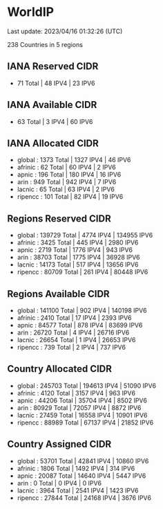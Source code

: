 # WorldIP

Last update: 2023/04/16 01:32:26 (UTC)

238 Countries in 5 regions

## IANA Reserved CIDR

- 71 Total | 48 IPV4 | 23 IPV6

## IANA Available CIDR

- 63 Total | 3 IPV4 | 60 IPV6

## IANA Allocated CIDR

- global : 1373 Total | 1327 IPV4 | 46 IPV6
- afrinic : 62 Total | 60 IPV4 | 2 IPV6
- apnic : 196 Total | 180 IPV4 | 16 IPV6
- arin : 949 Total | 942 IPV4 | 7 IPV6
- lacnic : 65 Total | 63 IPV4 | 2 IPV6
- ripencc : 101 Total | 82 IPV4 | 19 IPV6

## Regions Reserved CIDR

- global : 139729 Total | 4774 IPV4 | 134955 IPV6
- afrinic : 3425 Total | 445 IPV4 | 2980 IPV6
- apnic : 2719 Total | 1776 IPV4 | 943 IPV6
- arin : 38703 Total | 1775 IPV4 | 36928 IPV6
- lacnic : 14173 Total | 517 IPV4 | 13656 IPV6
- ripencc : 80709 Total | 261 IPV4 | 80448 IPV6

## Regions Available CIDR

- global : 141100 Total | 902 IPV4 | 140198 IPV6
- afrinic : 2410 Total | 17 IPV4 | 2393 IPV6
- apnic : 84577 Total | 878 IPV4 | 83699 IPV6
- arin : 26720 Total | 4 IPV4 | 26716 IPV6
- lacnic : 26654 Total | 1 IPV4 | 26653 IPV6
- ripencc : 739 Total | 2 IPV4 | 737 IPV6

## Country Allocated CIDR

- global : 245703 Total | 194613 IPV4 | 51090 IPV6
- afrinic : 4120 Total | 3157 IPV4 | 963 IPV6
- apnic : 44206 Total | 35704 IPV4 | 8502 IPV6
- arin : 80929 Total | 72057 IPV4 | 8872 IPV6
- lacnic : 27459 Total | 16558 IPV4 | 10901 IPV6
- ripencc : 88989 Total | 67137 IPV4 | 21852 IPV6

## Country Assigned CIDR

- global : 53701 Total | 42841 IPV4 | 10860 IPV6
- afrinic : 1806 Total | 1492 IPV4 | 314 IPV6
- apnic : 20087 Total | 14640 IPV4 | 5447 IPV6
- arin : 0 Total | 0 IPV4 | 0 IPV6
- lacnic : 3964 Total | 2541 IPV4 | 1423 IPV6
- ripencc : 27844 Total | 24168 IPV4 | 3676 IPV6
